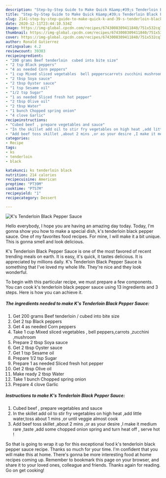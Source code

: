 ```yaml
---
description: "Step-by-Step Guide to Make Quick K&amp;#39;s Tenderloin Black Pepper Sauce"
title: "Step-by-Step Guide to Make Quick K&amp;#39;s Tenderloin Black Pepper Sauce"
slug: 2141-step-by-step-guide-to-make-quick-k-and-39-s-tenderloin-black-pepper-sauce
date: 2020-12-11T23:44:10.534Z
image: https://img-global.cpcdn.com/recipes/6743008309411840/751x532cq70/ks-tenderloin-black-pepper-sauce-recipe-main-photo.jpg
thumbnail: https://img-global.cpcdn.com/recipes/6743008309411840/751x532cq70/ks-tenderloin-black-pepper-sauce-recipe-main-photo.jpg
cover: https://img-global.cpcdn.com/recipes/6743008309411840/751x532cq70/ks-tenderloin-black-pepper-sauce-recipe-main-photo.jpg
author: Ronald Gutierrez
ratingvalue: 4.2
reviewcount: 39303
recipeingredient:
- "200 grams Beef tenderloin  cubed into bite size"
- "2 tsp Black peppers"
- "4 as needed Corn peppers"
- "1 cup Mixed sliced vegetables  bell pepperscarrots zucchini mushroom"
- "2 tbsp Soya sauce"
- "2 tbsp Oyster sauce"
- "1 tsp Sesame oil"
- "1/2 tsp Sugar"
- "1 as needed Sliced fresh hot pepper"
- "2 tbsp Olive oil"
- "2 tbsp Water"
- "1 bunch Chopped spring onion"
- "4 clove Garlic"
recipeinstructions:
- "Cubed beef , prepare vegetables and sauce"
- "In the skillet add oil to stir fry vegetables on high heat ,add little water,toss about 1 mins ,or until veggie almost cook"
- "Add beef toss skillet ,about 2 mins ,or as your desire ,I make it medium rare ,taste ,add some chopped onion spring and turn heat off , serve hot !"
categories:
- Recipe
tags:
- ks
- tenderloin
- black

katakunci: ks tenderloin black 
nutrition: 214 calories
recipecuisine: American
preptime: "PT39M"
cooktime: "PT57M"
recipeyield: "1"
recipecategory: Dessert

---
```



![K&#39;s Tenderloin Black Pepper Sauce](https://img-global.cpcdn.com/recipes/6743008309411840/751x532cq70/ks-tenderloin-black-pepper-sauce-recipe-main-photo.jpg)

Hello everybody, I hope you are having an amazing day today. Today, I'm gonna show you how to make a special dish, k&#39;s tenderloin black pepper sauce. One of my favorites food recipes. For mine, I will make it a bit unique. This is gonna smell and look delicious.



K&#39;s Tenderloin Black Pepper Sauce is one of the most favored of recent trending meals on earth. It is easy, it's quick, it tastes delicious. It is appreciated by millions daily. K&#39;s Tenderloin Black Pepper Sauce is something that I've loved my whole life. They're nice and they look wonderful.


To begin with this particular recipe, we must prepare a few components. You can cook k&#39;s tenderloin black pepper sauce using 13 ingredients and 3 steps. Here is how you can achieve it.

<!--inarticleads1-->

##### The ingredients needed to make K&#39;s Tenderloin Black Pepper Sauce:

1. Get 200 grams Beef tenderloin / cubed into bite size
1. Get 2 tsp Black peppers
1. Get 4 as needed Corn peppers
1. Take 1 cup Mixed sliced vegetables , bell peppers,carrots ,zucchini ,mushroom
1. Prepare 2 tbsp Soya sauce
1. Get 2 tbsp Oyster sauce
1. Get 1 tsp Sesame oil
1. Prepare 1/2 tsp Sugar
1. Prepare 1 as needed Sliced fresh hot pepper
1. Get 2 tbsp Olive oil
1. Make ready 2 tbsp Water
1. Take 1 bunch Chopped spring onion
1. Prepare 4 clove Garlic




<!--inarticleads2-->

##### Instructions to make K&#39;s Tenderloin Black Pepper Sauce:

1. Cubed beef , prepare vegetables and sauce
1. In the skillet add oil to stir fry vegetables on high heat ,add little water,toss about 1 mins ,or until veggie almost cook
1. Add beef toss skillet ,about 2 mins ,or as your desire ,I make it medium rare ,taste ,add some chopped onion spring and turn heat off , serve hot !




So that is going to wrap it up for this exceptional food k&#39;s tenderloin black pepper sauce recipe. Thanks so much for your time. I'm confident that you will make this at home. There's gonna be more interesting food at home recipes coming up. Remember to bookmark this page on your browser, and share it to your loved ones, colleague and friends. Thanks again for reading. Go on get cooking!
